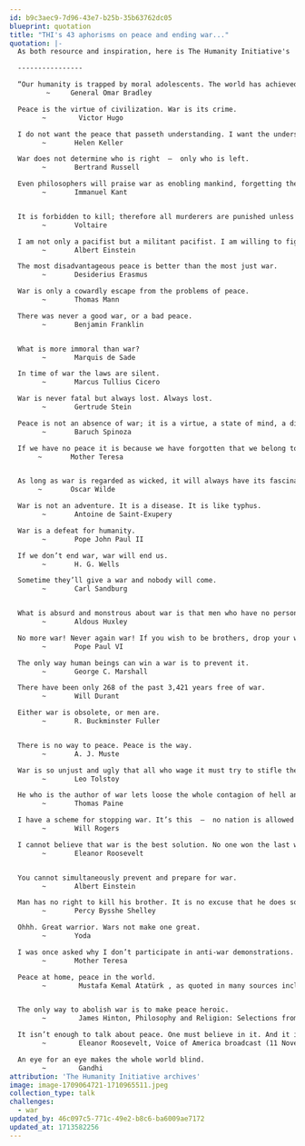 ```yaml
---
id: b9c3aec9-7d96-43e7-b25b-35b63762dc05
blueprint: quotation
title: "THI's 43 aphorisms on peace and ending war..."
quotation: |-
  As both resource and inspiration, here is The Humanity Initiative's  offering of forty compelling aphorisms on war and peace.

  ----------------

  “Our humanity is trapped by moral adolescents. The world has achieved brilliance without wisdom, power without conscience.”            
         ~     General Omar Bradley 

  Peace is the virtue of civilization. War is its crime.          
        ~        Victor Hugo

  I do not want the peace that passeth understanding. I want the understanding which bringeth peace. 
        ~       Helen Keller

  War does not determine who is right  –  only who is left.
        ~       Bertrand Russell

  Even philosophers will praise war as enobling mankind, forgetting the Greek who said:  ‘War is bad in that it begets more evil than it kills.’
        ~       Immanuel Kant


  It is forbidden to kill; therefore all murderers are punished unless they kill in large numbers and to the sound of trumpets. 
        ~       Voltaire

  I am not only a pacifist but a militant pacifist. I am willing to fight for peace. Nothing will end war unless the people themselves refuse to go to war. 
        ~       Albert Einstein

  The most disadvantageous peace is better than the most just war. 
        ~       Desiderius Erasmus

  War is only a cowardly escape from the problems of peace. 
        ~       Thomas Mann

  There was never a good war, or a bad peace. 
        ~       Benjamin Franklin


  What is more immoral than war?
        ~       Marquis de Sade

  In time of war the laws are silent.
        ~       Marcus Tullius Cicero

  War is never fatal but always lost. Always lost. 
        ~       Gertrude Stein

  Peace is not an absence of war; it is a virtue, a state of mind, a disposition for benevolence, confidence, justice. 
        ~       Baruch Spinoza

  If we have no peace it is because we have forgotten that we belong to each other. 
       ~       Mother Teresa


  As long as war is regarded as wicked, it will always have its fascination. When it is looked upon as vulgar, it will cease to be popular. 
       ~       Oscar Wilde

  War is not an adventure. It is a disease. It is like typhus. 
        ~       Antoine de Saint-Exupery

  War is a defeat for humanity. 
        ~       Pope John Paul II

  If we don’t end war, war will end us. 
        ~       H. G. Wells

  Sometime they’ll give a war and nobody will come. 
        ~       Carl Sandburg


  What is absurd and monstrous about war is that men who have no personal quarrel should be trained to murder one another in cold blood.
        ~       Aldous Huxley

  No more war! Never again war! If you wish to be brothers, drop your weapons. 
        ~       Pope Paul VI

  The only way human beings can win a war is to prevent it. 
        ~       George C. Marshall

  There have been only 268 of the past 3,421 years free of war. 
        ~       Will Durant

  Either war is obsolete, or men are.
        ~       R. Buckminster Fuller


  There is no way to peace. Peace is the way. 
        ~       A. J. Muste

  War is so unjust and ugly that all who wage it must try to stifle the voice of conscience within themselves. 
        ~       Leo Tolstoy

  He who is the author of war lets loose the whole contagion of hell and opens a vein that bleeds a nation to death. 
        ~       Thomas Paine

  I have a scheme for stopping war. It’s this  –  no nation is allowed to enter a war till they have paid for the last one.
        ~       Will Rogers

  I cannot believe that war is the best solution. No one won the last war, and no one will win the next war.
        ~       Eleanor Roosevelt


  You cannot simultaneously prevent and prepare for war. 
        ~       Albert Einstein

  Man has no right to kill his brother. It is no excuse that he does so in uniform: he only adds the infamy of servitude to the crime of murder. 
        ~       Percy Bysshe Shelley

  Ohhh. Great warrior. Wars not make one great. 
        ~       Yoda

  I was once asked why I don’t participate in anti-war demonstrations. I said that I will never do that, but as soon as you have a pro-peace rally, I’ll be there.
        ~       Mother Teresa

  Peace at home, peace in the world.
        ~        Mustafa Kemal Atatürk , as quoted in many sources including, Atatürk(1963) by Uluğ İğdemir, p. 200; and Small Nations and Great Powers: A Study of Ethnopolitical Conflict in the Caucasus (2000) by Svante E. Cornell, p. 287. It later became the motto of the Republic of Turkey.


  The only way to abolish war is to make peace heroic.
        ~        James Hinton, Philosophy and Religion: Selections from the Manuscripts of the Late James Hinton, ed. Caroline Haddon, (2nd ed., London: 1884), p. 267.

  It isn’t enough to talk about peace. One must believe in it. And it isn’t enough to believe in it. One must work at it.
        ~        Eleanor Roosevelt, Voice of America broadcast (11 November 1951).

  An eye for an eye makes the whole world blind.
        ~        Gandhi
attribution: 'The Humanity Initiative archives'
image: image-1709064721-1710965511.jpeg
collection_type: talk
challenges:
  - war
updated_by: 46c097c5-771c-49e2-b8c6-ba6009ae7172
updated_at: 1713582256
---
```

